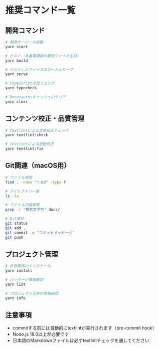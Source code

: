 # 推奨コマンド一覧

## 開発コマンド
```bash
# 開発サーバーの起動
yarn start

# ビルド（本番環境用の静的ファイル生成）
yarn build

# ビルドしたファイルのローカルサーブ
yarn serve

# TypeScriptの型チェック
yarn typecheck

# Docusaurusキャッシュのクリア
yarn clear
```

## コンテンツ校正・品質管理
```bash
# textlintによる文章校正チェック
yarn textlint:check

# textlintによる自動修正
yarn textlint:fix
```

## Git関連（macOS用）
```bash
# ファイル検索
find . -name "*.md" -type f

# ディレクトリ一覧
ls -la

# ファイル内容検索
grep -r "検索文字列" docs/

# Git操作
git status
git add .
git commit -m "コミットメッセージ"
git push
```

## プロジェクト管理
```bash
# 依存関係のインストール
yarn install

# パッケージ情報確認
yarn list

# プロジェクト全体の情報確認
yarn info
```

## 注意事項
- commitする前には自動的にtextlintが実行されます（pre-commit hook）
- Node.js 18.0以上が必要です
- 日本語のMarkdownファイルは必ずtextlintチェックを通してください